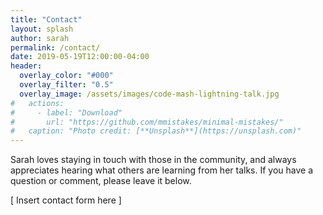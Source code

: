 ```yaml
---
title: "Contact"
layout: splash
author: sarah
permalink: /contact/
date: 2019-05-19T12:00:00-04:00
header:
  overlay_color: "#000"
  overlay_filter: "0.5"
  overlay_image: /assets/images/code-mash-lightning-talk.jpg
#   actions:
#     - label: "Download"
#       url: "https://github.com/mmistakes/minimal-mistakes/"
#   caption: "Photo credit: [**Unsplash**](https://unsplash.com)"
---
```



Sarah loves staying in touch with those in the community, and always appreciates hearing what others are learning from her talks. If you have a question or comment, please leave it below.


[ Insert contact form here ]